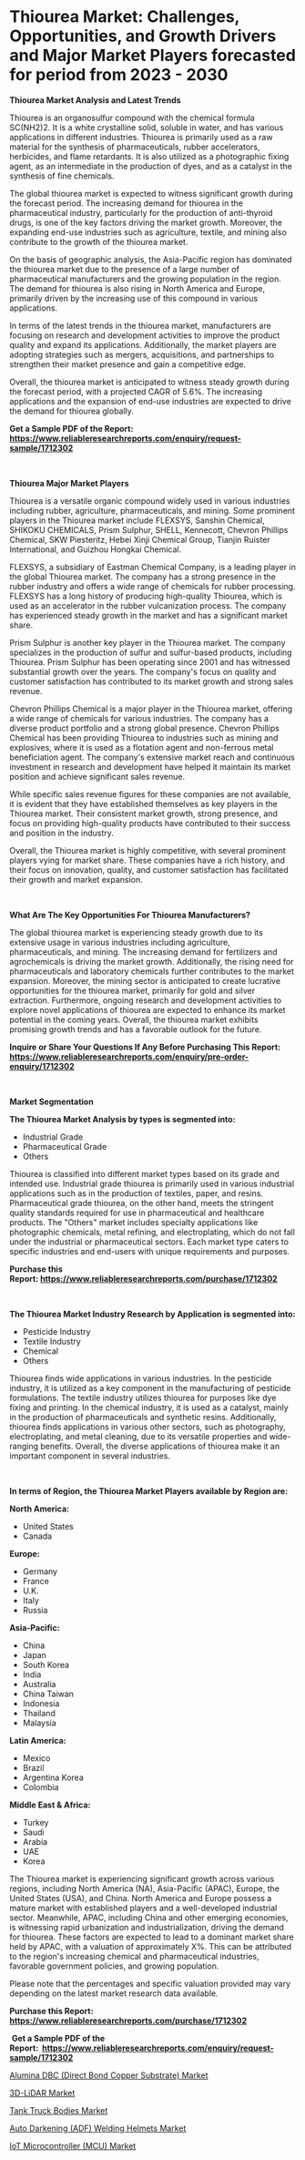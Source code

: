 <p><h1>Thiourea Market: Challenges, Opportunities, and Growth Drivers and Major Market Players forecasted for period from 2023 - 2030</h1></p><p><strong>Thiourea Market Analysis and Latest Trends</strong></p>
<p><p>Thiourea is an organosulfur compound with the chemical formula SC(NH2)2. It is a white crystalline solid, soluble in water, and has various applications in different industries. Thiourea is primarily used as a raw material for the synthesis of pharmaceuticals, rubber accelerators, herbicides, and flame retardants. It is also utilized as a photographic fixing agent, as an intermediate in the production of dyes, and as a catalyst in the synthesis of fine chemicals.</p><p>The global thiourea market is expected to witness significant growth during the forecast period. The increasing demand for thiourea in the pharmaceutical industry, particularly for the production of anti-thyroid drugs, is one of the key factors driving the market growth. Moreover, the expanding end-use industries such as agriculture, textile, and mining also contribute to the growth of the thiourea market.</p><p>On the basis of geographic analysis, the Asia-Pacific region has dominated the thiourea market due to the presence of a large number of pharmaceutical manufacturers and the growing population in the region. The demand for thiourea is also rising in North America and Europe, primarily driven by the increasing use of this compound in various applications.</p><p>In terms of the latest trends in the thiourea market, manufacturers are focusing on research and development activities to improve the product quality and expand its applications. Additionally, the market players are adopting strategies such as mergers, acquisitions, and partnerships to strengthen their market presence and gain a competitive edge.</p><p>Overall, the thiourea market is anticipated to witness steady growth during the forecast period, with a projected CAGR of 5.6%. The increasing applications and the expansion of end-use industries are expected to drive the demand for thiourea globally.</p></p>
<p><strong>Get a Sample PDF of the Report:&nbsp; <a href="https://www.reliableresearchreports.com/enquiry/request-sample/1712302">https://www.reliableresearchreports.com/enquiry/request-sample/1712302</a></strong></p>
<p>&nbsp;</p>
<p><strong>Thiourea Major Market Players</strong></p>
<p><p>Thiourea is a versatile organic compound widely used in various industries including rubber, agriculture, pharmaceuticals, and mining. Some prominent players in the Thiourea market include FLEXSYS, Sanshin Chemical, SHIKOKU CHEMICALS, Prism Sulphur, SHELL, Kennecott, Chevron Phillips Chemical, SKW Piesteritz, Hebei Xinji Chemical Group, Tianjin Ruister International, and Guizhou Hongkai Chemical.</p><p>FLEXSYS, a subsidiary of Eastman Chemical Company, is a leading player in the global Thiourea market. The company has a strong presence in the rubber industry and offers a wide range of chemicals for rubber processing. FLEXSYS has a long history of producing high-quality Thiourea, which is used as an accelerator in the rubber vulcanization process. The company has experienced steady growth in the market and has a significant market share.</p><p>Prism Sulphur is another key player in the Thiourea market. The company specializes in the production of sulfur and sulfur-based products, including Thiourea. Prism Sulphur has been operating since 2001 and has witnessed substantial growth over the years. The company's focus on quality and customer satisfaction has contributed to its market growth and strong sales revenue.</p><p>Chevron Phillips Chemical is a major player in the Thiourea market, offering a wide range of chemicals for various industries. The company has a diverse product portfolio and a strong global presence. Chevron Phillips Chemical has been providing Thiourea to industries such as mining and explosives, where it is used as a flotation agent and non-ferrous metal beneficiation agent. The company's extensive market reach and continuous investment in research and development have helped it maintain its market position and achieve significant sales revenue.</p><p>While specific sales revenue figures for these companies are not available, it is evident that they have established themselves as key players in the Thiourea market. Their consistent market growth, strong presence, and focus on providing high-quality products have contributed to their success and position in the industry.</p><p>Overall, the Thiourea market is highly competitive, with several prominent players vying for market share. These companies have a rich history, and their focus on innovation, quality, and customer satisfaction has facilitated their growth and market expansion.</p></p>
<p>&nbsp;</p>
<p><strong>What Are The Key Opportunities For Thiourea Manufacturers?</strong></p>
<p><p>The global thiourea market is experiencing steady growth due to its extensive usage in various industries including agriculture, pharmaceuticals, and mining. The increasing demand for fertilizers and agrochemicals is driving the market growth. Additionally, the rising need for pharmaceuticals and laboratory chemicals further contributes to the market expansion. Moreover, the mining sector is anticipated to create lucrative opportunities for the thiourea market, primarily for gold and silver extraction. Furthermore, ongoing research and development activities to explore novel applications of thiourea are expected to enhance its market potential in the coming years. Overall, the thiourea market exhibits promising growth trends and has a favorable outlook for the future.</p></p>
<p><strong>Inquire or Share Your Questions If Any Before Purchasing This Report: <a href="https://www.reliableresearchreports.com/enquiry/pre-order-enquiry/1712302">https://www.reliableresearchreports.com/enquiry/pre-order-enquiry/1712302</a></strong></p>
<p>&nbsp;</p>
<p><strong>Market Segmentation</strong></p>
<p><strong>The Thiourea Market Analysis by types is segmented into:</strong></p>
<p><ul><li>Industrial Grade</li><li>Pharmaceutical Grade</li><li>Others</li></ul></p>
<p><p>Thiourea is classified into different market types based on its grade and intended use. Industrial grade thiourea is primarily used in various industrial applications such as in the production of textiles, paper, and resins. Pharmaceutical grade thiourea, on the other hand, meets the stringent quality standards required for use in pharmaceutical and healthcare products. The "Others" market includes specialty applications like photographic chemicals, metal refining, and electroplating, which do not fall under the industrial or pharmaceutical sectors. Each market type caters to specific industries and end-users with unique requirements and purposes.</p></p>
<p><strong>Purchase this Report:&nbsp;<a href="https://www.reliableresearchreports.com/purchase/1712302">https://www.reliableresearchreports.com/purchase/1712302</a></strong></p>
<p>&nbsp;</p>
<p><strong>The Thiourea Market Industry Research by Application is segmented into:</strong></p>
<p><ul><li>Pesticide Industry</li><li>Textile Industry</li><li>Chemical</li><li>Others</li></ul></p>
<p><p>Thiourea finds wide applications in various industries. In the pesticide industry, it is utilized as a key component in the manufacturing of pesticide formulations. The textile industry utilizes thiourea for purposes like dye fixing and printing. In the chemical industry, it is used as a catalyst, mainly in the production of pharmaceuticals and synthetic resins. Additionally, thiourea finds applications in various other sectors, such as photography, electroplating, and metal cleaning, due to its versatile properties and wide-ranging benefits. Overall, the diverse applications of thiourea make it an important component in several industries.</p></p>
<p>&nbsp;</p>
<p><strong>In terms of Region, the Thiourea Market Players available by Region are:</strong></p>
<p>
    <p> <strong> North America: </strong>
        <ul>
            <li>United States</li>
            <li>Canada</li>
        </ul>
        </p> 
    <p> <strong> Europe: </strong>
        <ul>
            <li>Germany</li>
            <li>France</li>
            <li>U.K.</li>
            <li>Italy</li>
            <li>Russia</li>
        </ul>
        </p> 
    <p> <strong> Asia-Pacific: </strong>
        <ul>
            <li>China</li>
            <li>Japan</li>
            <li>South Korea</li>
            <li>India</li>
            <li>Australia</li>
            <li>China Taiwan</li>
            <li>Indonesia</li>
            <li>Thailand</li>
            <li>Malaysia</li>
        </ul>
        </p> 
    <p> <strong> Latin America: </strong>
        <ul>
            <li>Mexico</li>
            <li>Brazil</li>
            <li>Argentina Korea</li>
            <li>Colombia</li>
        </ul>
        </p> 
    <p> <strong> Middle East & Africa: </strong>
        <ul>
            <li>Turkey</li>
            <li>Saudi</li>
            <li>Arabia</li>
            <li>UAE</li>
            <li>Korea</li>
        </ul>
    </p>
    </p>
<p><p>The Thiourea market is experiencing significant growth across various regions, including North America (NA), Asia-Pacific (APAC), Europe, the United States (USA), and China. North America and Europe possess a mature market with established players and a well-developed industrial sector. Meanwhile, APAC, including China and other emerging economies, is witnessing rapid urbanization and industrialization, driving the demand for thiourea. These factors are expected to lead to a dominant market share held by APAC, with a valuation of approximately X%. This can be attributed to the region's increasing chemical and pharmaceutical industries, favorable government policies, and growing population. </p><p>Please note that the percentages and specific valuation provided may vary depending on the latest market research data available. </p></p>
<p><strong>Purchase this Report: <a href="https://www.reliableresearchreports.com/purchase/1712302">https://www.reliableresearchreports.com/purchase/1712302</a></strong></p>
<p>&nbsp;<strong>Get a Sample PDF of the Report:&nbsp;&nbsp;<a href="https://www.reliableresearchreports.com/enquiry/request-sample/1712302">https://www.reliableresearchreports.com/enquiry/request-sample/1712302</a></strong></p>
<p><strong></strong></p>
<p><p><a href="https://medium.com/@kejsioni/alumina-dbc-direct-bond-copper-substrate-market-size-reveals-the-best-marketing-channels-in-b21907cfc065">Alumina DBC (Direct Bond Copper Substrate) Market</a></p><p><a href="https://medium.com/@alesiabrahimi58/3d-lidar-nbsp-market-focuses-on-market-share-size-and-projected-forecast-till-2030-31b7e856f59b">3D-LiDAR Market</a></p><p><a href="https://medium.com/@rameshramurp23/analyzing-tank-truck-bodies-market-global-industry-perspective-and-forecast-2023-to-2030-217b98e2a7f8">Tank Truck Bodies Market</a></p><p><a href="https://medium.com/@devidwarnerrp23/auto-darkening-adf-welding-helmets-market-size-and-market-trends-complete-industry-overview-7122ae3d1324">Auto Darkening (ADF) Welding Helmets Market</a></p><p><a href="https://medium.com/@kyliemorgan1913/iot-microcontroller-mcu-market-size-cagr-trends-2024-2030-180a7e5611bb">IoT Microcontroller (MCU) Market</a></p></p>